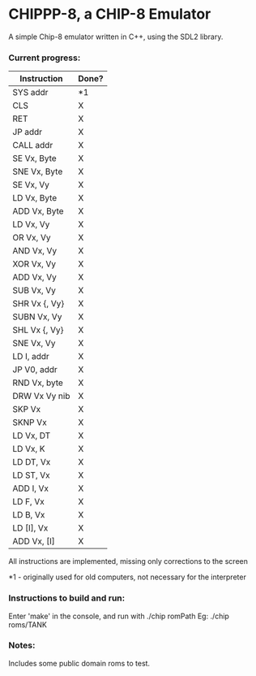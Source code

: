 # CHIPPP-8, a CHIP-8 Emulator
A simple Chip-8 emulator written in C++, using the SDL2 library.

### Current progress:

| Instruction   | Done? |
|---------------|-------|
| SYS addr      | *1    |
| CLS           | X     |
| RET           | X     |
| JP addr       | X     |
| CALL addr     | X     |
| SE Vx, Byte   | X     |
| SNE Vx, Byte  | X     |
| SE Vx, Vy     | X     |
| LD Vx, Byte   | X     |
| ADD Vx, Byte  | X     |
| LD Vx, Vy     | X     |
| OR Vx, Vy     | X     |
| AND Vx, Vy    | X     |
| XOR Vx, Vy    | X     |
| ADD Vx, Vy    | X     |
| SUB Vx, Vy    | X     |
| SHR Vx {, Vy} | X     |
| SUBN Vx, Vy   | X     |
| SHL Vx {, Vy} | X     |
| SNE Vx, Vy    | X     |
| LD I, addr    | X     |
| JP V0, addr   | X     |
| RND Vx, byte  | X     |
| DRW Vx Vy nib | X     |
| SKP Vx        | X     |
| SKNP Vx       | X     |
| LD Vx, DT     | X     |
| LD Vx, K      | X     |
| LD DT, Vx     | X     |
| LD ST, Vx     | X     |
| ADD I, Vx     | X     |
| LD F, Vx      | X     |
| LD B, Vx      | X     |
| LD [I], Vx    | X     |
| ADD Vx, [I]   | X     |


All instructions are implemented, missing only corrections to the screen

*1 - originally used for old computers, not necessary for the interpreter

### Instructions to build and run:
Enter 'make' in the console, and run with ./chip romPath
Eg: ./chip roms/TANK 

### Notes:
Includes some public domain roms to test.
